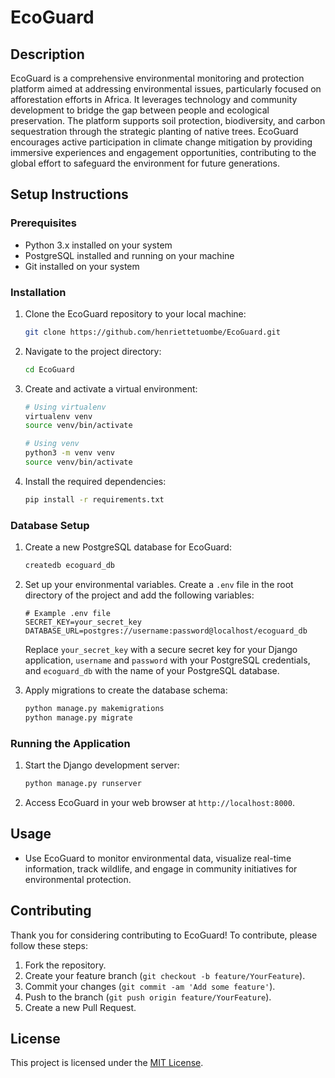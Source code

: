 # EcoGuard

## Description

EcoGuard is a comprehensive environmental monitoring and protection platform aimed at addressing environmental issues, particularly focused on afforestation efforts in Africa. It leverages technology and community development to bridge the gap between people and ecological preservation. The platform supports soil protection, biodiversity, and carbon sequestration through the strategic planting of native trees. EcoGuard encourages active participation in climate change mitigation by providing immersive experiences and engagement opportunities, contributing to the global effort to safeguard the environment for future generations.

## Setup Instructions

### Prerequisites

- Python 3.x installed on your system
- PostgreSQL installed and running on your machine
- Git installed on your system

### Installation

1. Clone the EcoGuard repository to your local machine:

    ```bash
    git clone https://github.com/henriettetuombe/EcoGuard.git
    ```

2. Navigate to the project directory:

    ```bash
    cd EcoGuard
    ```

3. Create and activate a virtual environment:

    ```bash
    # Using virtualenv
    virtualenv venv
    source venv/bin/activate

    # Using venv
    python3 -m venv venv
    source venv/bin/activate
    ```

4. Install the required dependencies:

    ```bash
    pip install -r requirements.txt
    ```

### Database Setup

1. Create a new PostgreSQL database for EcoGuard:

    ```bash
    createdb ecoguard_db
    ```

2. Set up your environmental variables. Create a `.env` file in the root directory of the project and add the following variables:

    ```plaintext
    # Example .env file
    SECRET_KEY=your_secret_key
    DATABASE_URL=postgres://username:password@localhost/ecoguard_db
    ```

    Replace `your_secret_key` with a secure secret key for your Django application, `username` and `password` with your PostgreSQL credentials, and `ecoguard_db` with the name of your PostgreSQL database.

3. Apply migrations to create the database schema:

    ```bash
    python manage.py makemigrations
    python manage.py migrate
    ```

### Running the Application

1. Start the Django development server:

    ```bash
    python manage.py runserver
    ```

2. Access EcoGuard in your web browser at `http://localhost:8000`.

## Usage

- Use EcoGuard to monitor environmental data, visualize real-time information, track wildlife, and engage in community initiatives for environmental protection.

## Contributing

Thank you for considering contributing to EcoGuard! To contribute, please follow these steps:

1. Fork the repository.
2. Create your feature branch (`git checkout -b feature/YourFeature`).
3. Commit your changes (`git commit -am 'Add some feature'`).
4. Push to the branch (`git push origin feature/YourFeature`).
5. Create a new Pull Request.

## License

This project is licensed under the [MIT License](LICENSE).
